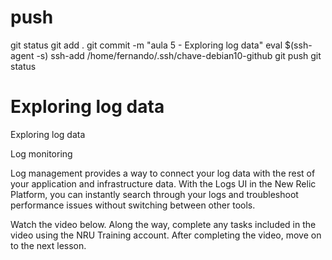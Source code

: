 
# ###################################################################################################################### 
# ###################################################################################################################### 
# ###################################################################################################################### 
#  push

git status
git add .
git commit -m "aula 5 - Exploring log data"
eval $(ssh-agent -s)
ssh-add /home/fernando/.ssh/chave-debian10-github
git push
git status



# ###################################################################################################################### 
# ###################################################################################################################### 
# ###################################################################################################################### 
#   Exploring log data


Exploring log data

Log monitoring

Log management provides a way to connect your log data with the rest of your application and infrastructure data. With the Logs UI in the New Relic Platform, you can instantly search through your logs and troubleshoot performance issues without switching between other tools.

Watch the video below. Along the way, complete any tasks included in the video using the NRU Training account. After completing the video, move on to the next lesson.